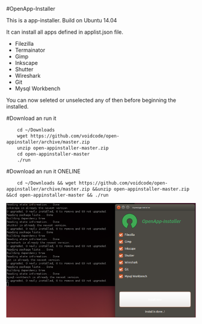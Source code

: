 #OpenApp-Installer

This is a app-installer. Build on Ubuntu 14.04

It can install all apps defined in applist.json file.

* Filezilla
* Termainator
* Gimp
* Inkscape
* Shutter
* Wireshark
* Git
* Mysql Workbench

You can now seleted or unselected any of then before beginning the installed.

#Download an run it
```
    cd ~/Downloads
    wget https://github.com/voidcode/open-appinstaller/archive/master.zip
    unzip open-appinstaller-master.zip
    cd open-appinstaller-master
    ./run
```

#Download an run it ONELINE
```
    cd ~/Downloads && wget https://github.com/voidcode/open-appinstaller/archive/master.zip &&unzip open-appinstaller-master.zip &&cd open-appinstaller-master && ./run
```


![OpenAppInstaller](https://raw.githubusercontent.com/voidcode/open-appinstaller/master/PR/oai.png)